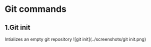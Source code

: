 # Git commands
## 1.Git init
Intializes an empty git repository
![git init](../screenshots/git init.png)
